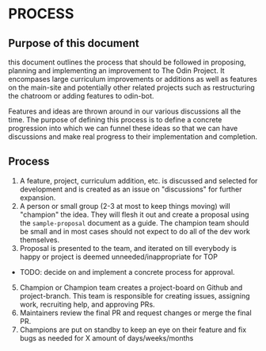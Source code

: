 # PROCESS

## Purpose of this document

this document outlines the process that should be followed in proposing, planning and implementing an improvement to The Odin Project.  It encompases large curriculum improvements or additions as well as features on the main-site and potentially other related projects such as restructuring the chatroom or adding features to odin-bot.

Features and ideas are thrown around in our various discussions all the time. The purpose of defining this process is to define a concrete progression into which we can funnel these ideas so that we can have discussions and make real progress to their implementation and completion.

## Process
1. A feature, project, curriculum addition, etc. is discussed and selected for development and is created as an issue on "discussions" for further expansion.
2. A person or small group (2-3 at most to keep things moving) will "champion" the idea. They will flesh it out and create a proposal using the `sample-proposal` document as a guide. The champion team should be small and in most cases should not expect to do all of the dev work themselves.
3. Proposal is presented to the team, and iterated on till everybody is happy or project is deemed unneeded/inappropriate for TOP
  - TODO: decide on and implement a concrete process for approval.
5. Champion or Champion team creates a project-board on Github and project-branch. This team is responsible for creating issues, assigning work, recruiting help, and approving PRs.
6. Maintainers review the final PR and request changes or merge the final PR.
7. Champions are put on standby to keep an eye on their feature and fix bugs as needed for X amount of days/weeks/months
